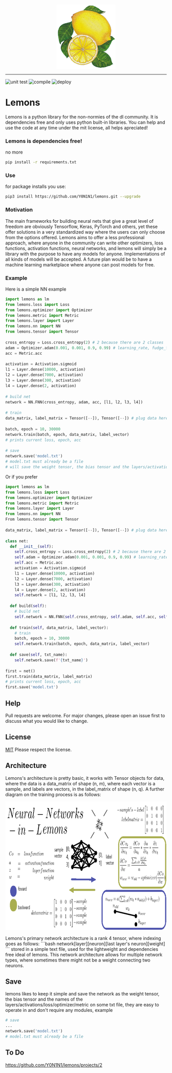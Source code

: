 <p align="center">
  <img src="https://github.com/Y0N1N1/lemons/blob/main/docs/assets/images/lemonslogo.png?raw=true" height="200" />
</p>

--------------------------------------------------------------------
 
![unit test](https://github.com/Y0N1N1/lemons/workflows/test/badge.svg)
![compile](https://github.com/Y0N1N1/lemons/workflows/compile/badge.svg)
![deploy](https://github.com/Y0N1N1/lemons/workflows/deployment/badge.svg)
  
# Lemons

Lemons is a python library for the non-normies of the dl community. It is dependencies free and only uses python built-in libraries. You can help and use the code at any time under the mit license, all helps apreciated! 

### Lemons is dependencies free!

no more 
```bash
pip install -r requirements.txt
```

### Use
for package installs you use:
```bash
pip3 install https://github.com/Y0N1N1/lemons.git --upgrade
```
### Motivation
The main frameworks for building neural nets that give a great level of freedom are obviously Tensorflow, Keras, PyTorch and others, yet these offer solutions in a very standardized way where the users can only choose from the options offered. Lemons aims to offer a less professional approach, where anyone in the community can write other optimizers, loss functions, activation functions, neural networks, and lemons will simply be a library with the purpose to have any models for anyone. Implementations of all kinds of models will be accepted. A future plan would be to have a machine learning marketplace where anyone can post models for free.

### Example
Here is a simple NN example
```python
import lemons as lm
from lemons.loss import Loss
from lemons.optimizer import Optimizer
from lemons.metric import Metric
from lemons.layer import Layer
from lemons.nn import NN
from lemons.tensor import Tensor

cross_entropy = Loss.cross_entropy(2) # 2 because there are 2 classes
adam = Optimizer.adam(0.001, 0.001, 0.9, 0.99) # learning_rate, fudge_factor,decay_rate_one, decay_rate_two 
acc = Metric.acc

activation = Activation.sigmoid
l1 = Layer.dense(10000, activation)
l2 = Layer.dense(7000, activation)
l3 = Layer.dense(300, activation)
l4 = Layer.dense(2, activation)

# build net
network = NN.FNN(cross_entropy, adam, acc, [l1, l2, l3, l4])

# train
data_matrix, label_matrix = Tensor([--]), Tensor([--]) # plug data here

batch, epoch = 10, 30000
network.train(batch, epoch, data_matrix, label_vector)
# prints current loss, epoch, acc

# save
network.save('model.txt')
# model.txt must already be a file
# will save the weight tensor, the bias tensor and the layers/activations/loss/optimizer/metric names
```
Or if you prefer
```python
import lemons as lm
from lemons.loss import Loss
from lemons.optimizer import Optimizer
from lemons.metric import Metric
from lemons.layer import Layer
from lemons.nn import NN
From lemons.tensor import Tensor

data_matrix, label_matrix = Tensor([--]), Tensor([--]) # plug data here

class net:
  def __init__(self):
    self.cross_entropy = Loss.cross_entropy(2) # 2 because there are 2 classes
    self.adam = Optimizer.adam(0.001, 0.001, 0.9, 0.99) # learning_rate, fudge_factor,decay_rate_one, decay_rate_two 
    self.acc = Metric.acc
    activation = Activation.sigmoid
    l1 = Layer.dense(10000, activation) 
    l2 = Layer.dense(7000, activation)
    l3 = Layer.dense(300, activation)
    l4 = Layer.dense(2, activation)
    self.network = [l1, l2, l3, l4]
  
  def build(self):
    # build net
    self.network = NN.FNN(self.cross_entropy, self.adam, self.acc, self.network)
  
  def train(self, data_matrix, label_vector):
    # train
    batch, epoch = 10, 30000
    self.network.train(batch, epoch, data_matrix, label_vector)
  
  def save(self, txt_name):
    self.network.save(f'{txt_name}')
  
first = net()
first.train(data_matrix, label_matrix)
# prints current loss, epoch, acc
first.save('model.txt')
```
## Help
Pull requests are welcome. For major changes, please open an issue first to discuss what you would like to change.
## License
[MIT](https://choosealicense.com/licenses/mit/)
Please respect the license.
## Architecture
Lemons's architecture is pretty basic, it works with Tensor objects for data, where the data is a data_matrix of shape (n, m), where each vector is a sample, and labels are vectors, in the label_matrix of shape (n, q). A further diagram on the training process is as follows:
<p align="center">
  <img src="https://github.com/Y0N1N1/lemons/blob/main/docs/assets/images/LEMONS-DESIGN.png?raw=true" height="400" />
</p>
Lemons's primary network architecture is a rank 4 tensor, where indexing goes as follows: 
```bash
network[layer][neuron][last layer's neuron][weight]
```
stored in a simple text file, used for the lightweight and dependencies free ideal of lemons. This network architecture allows for multiple network types, where sometimes there might not be a weight connecting two neurons.

## Save
lemons likes to keep it simple and save the network as the weight tensor, the bias tensor and the names of the layers/activations/loss/optimizer/metric on some txt file, they are easy to operate in and don't require any modules, example
```python
# save
...
network.save('model.txt')
# model.txt must already be a file
```

## To Do 
https://github.com/Y0N1N1/lemons/projects/2
